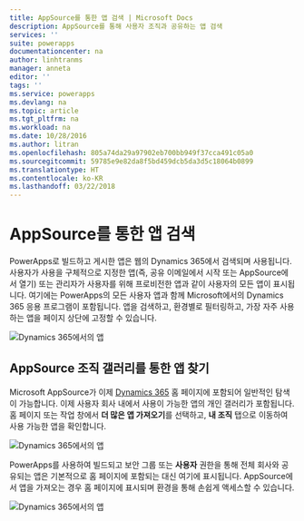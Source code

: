 ```yaml
---
title: AppSource를 통한 앱 검색 | Microsoft Docs
description: AppSource를 통해 사용자 조직과 공유하는 앱 검색
services: ''
suite: powerapps
documentationcenter: na
author: linhtranms
manager: anneta
editor: ''
tags: ''
ms.service: powerapps
ms.devlang: na
ms.topic: article
ms.tgt_pltfrm: na
ms.workload: na
ms.date: 10/28/2016
ms.author: litran
ms.openlocfilehash: 805a74da29a97902eb700bb949f37cca491c05a0
ms.sourcegitcommit: 59785e9e82da8f5bd459dcb5da3d5c18064b0899
ms.translationtype: HT
ms.contentlocale: ko-KR
ms.lasthandoff: 03/22/2018
---
```

# <a name="discover-apps-via-appsource"></a>AppSource를 통한 앱 검색
PowerApps로 빌드하고 게시한 앱은 웹의 Dynamics 365에서 검색되며 사용됩니다. 사용자가 사용을 구체적으로 지정한 앱(즉, 공유 이메일에서 시작 또는 AppSource에서 열기) 또는 관리자가 사용자를 위해 프로비전한 앱과 같이 사용자의 모든 앱이 표시됩니다. 여기에는 PowerApps의 모든 사용자 앱과 함께 Microsoft에서의 Dynamics 365 응용 프로그램이 포함됩니다. 앱을 검색하고, 환경별로 필터링하고, 가장 자주 사용하는 앱을 페이지 상단에 고정할 수 있습니다.

  ![Dynamics 365에서의 앱](./media/app-source/apps-dynamics365.png)

## <a name="find-apps-via-the-appsource-organization-gallery"></a>AppSource 조직 갤러리를 통한 앱 찾기
Microsoft AppSource가 이제 [Dynamics 365](http://home.dynamics.com) 홈 페이지에 포함되어 일반적인 탐색이 가능합니다. 이제 사용자 회사 내에서 사용이 가능한 앱의 개인 갤러리가 포함됩니다. 홈 페이지 또는 작업 창에서 **더 많은 앱 가져오기**를 선택하고, **내 조직** 탭으로 이동하여 사용 가능한 앱을 확인합니다.

![Dynamics 365에서의 앱](./media/app-source/getmoreapps.png)

PowerApps를 사용하여 빌드되고 보안 그룹 또는 **사용자** 권한을 통해 전체 회사와 공유되는 앱은 기본적으로 홈 페이지에 포함되는 대신 여기에 표시됩니다. AppSource에서 앱을 가져오는 경우 홈 페이지에 표시되며 환경을 통해 손쉽게 액세스할 수 있습니다.

  ![Dynamics 365에서의 앱](./media/app-source/appsource.png)
